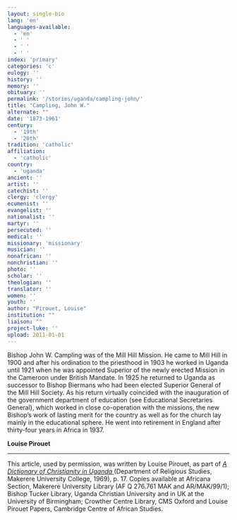 ```yaml
---
layout: single-bio
lang: 'en'
languages-available:
  - 'en'
  - ' '
  - ' '
  - ' '
index: 'primary'
categories: 'c'
eulogy: ''
history: ''
memory: ''
obituary: ''
permalink: '/stories/uganda/campling-john/'
title: "Campling, John W."
alternate: ""
date: '1873-1961'
century:
  - '19th'
  - '20th'
tradition: 'catholic'
affiliation:
  - 'catholic'
country:
  - 'uganda'
ancient: ''
artist: ''
catechist: ''
clergy: 'clergy'
ecumenist: ''
evangelist: ''
nationalist: ''
martyr: ''
persecuted: ''
medical: ''
missionary: 'missionary'
musician: ''
nonafrican: ''
nonchristian: ''
photo: ''
scholar: ''
theologian: ''
translator: ''
women: ''
youth: ''
author: "Pirouet, Louise"
institution: ""
liaison: ""
project-luke: ''
upload: 2011-01-01
---
```




Bishop John W. Campling was of the Mill Hill Mission. He came to Mill Hill in 1900 and after his ordination to the priesthood in 1903 he worked in Uganda until 1921 when he was appointed Superior of the newly erected Mission in the Cameroon under British Mandate. In 1925 he returned to Uganda as successor to Bishop Biermans who had been elected Superior General of the Mill Hill Society. As his return virtually coincided with the inauguration of the government department of education (see Educational Secretaries General), which worked in close co-operation with the missions, the new Bishop’s work of lasting merit for the country as well as for the church lay mainly in the educational sphere. He went into retirement in England after thirty-four years in Africa in 1937.

**Louise Pirouet**

---

This article, used by permission, was written by Louise Pirouet, as part of *[A Dictionary of Christianity in Uganda ](../pirouet-foreword/)*(Department of Religious Studies, Makerere University College, 1969), p. 17. Copies available at Africana Section, Makerere University Library (AF Q 276.761 MAK and AR/MAK/99/1); Bishop Tucker Library, Uganda Christian University and in UK at the University of Birmingham; Crowther Centre Library, CMS Oxford and Louise Pirouet Papers, Cambridge Centre of African Studies.
